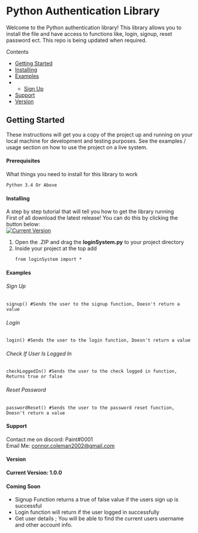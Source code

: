 # Python Authentication Library


Welcome to the Python authentication library! This library allows you to install the file and have access to functions like, login, signup, reset password ect. This repo is being updated when required.

Contents
+ <a href="https://github.com/ConnorC18/Python-Authentication-Library#getting-started">Getting Started</a>
+ <a href="https://github.com/ConnorC18/Python-Authentication-Library#installing">Installing</a>
+ <a href="https://github.com/ConnorC18/Python-Authentication-Library#examples">Examples</a>
+ + <a href="https://github.com/ConnorC18/Python-Authentication-Library#examples">Sign Up</a>
+  <a href="https://github.com/ConnorC18/Python-Authentication-Library#support">Support</a>
+ <a href="https://github.com/ConnorC18/Python-Authentication-Library#version">Version</a>


## Getting Started

These instructions will get you a copy of the project up and running on your local machine for development and testing purposes. See the examples / usage section on how to use the project on a live system.

#### Prerequisites

What things you need to install for this library to work
```
Python 3.4 Or Above
```

#### Installing
A step by step tutorial that will tell you how to get the library running<br>
First of all download the latest release! You can do this by clicking the button below:
<br>
[![Current Version](https://dabuttonfactory.com/button.png?f=Open+Sans&ts=16&tc=666&hp=24&vp=12&c=round&bgt=unicolored&bgc=eee&bs=1&bc=ccc&t=Download+Latest+Version)](https://github.com/ConnorC18/Python-Authentication-Library/releases)
<br>
<ol>
  <li>Open the .ZIP and drag the <b>loginSystem.py</b> to your project directory</li>
  <li>Inside your project at the top add
  
  ```
  from loginSystem import *
  ```
  
  </li>
</ol>

#### Examples
###### Sign Up
```
signup() #Sends the user to the signup function, Doesn't return a value
```
###### Login
```
login() #Sends the user to the login function, Doesn't return a value
```
###### Check If User Is Logged In
```
checkLoggedIn() #Sends the user to the check logged in function, Returns true or false
```
###### Reset Password
```
passwordReset() #Sends the user to the password reset function, Doesn't return a value
```




#### Support
Contact me on discord: Paint#0001<br>
Email Me: connor.coleman2002@gmail.com

#### Version

<b>Current Version: 1.0.0</b>


#### Coming Soon

+ Signup Function returns a true of false value if the users sign up is successful
+ Login function will return if the user logged in successfully
+ Get user details ; You will be able to find the current users username and other account info.























<link rel="stylesheet" href="https://unpkg.com/purecss@1.0.0/build/pure-min.css" integrity="sha384-nn4HPE8lTHyVtfCBi5yW9d20FjT8BJwUXyWZT9InLYax14RDjBj46LmSztkmNP9w" crossorigin="anonymous">
